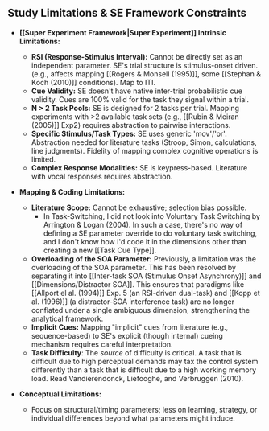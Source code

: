 ## Study Limitations & SE Framework Constraints

*   **[[Super Experiment Framework|Super Experiment]] Intrinsic Limitations:**
    *   **RSI (Response-Stimulus Interval):** Cannot be directly set as an independent parameter. SE's trial structure is stimulus-onset driven. (e.g., affects mapping [[Rogers & Monsell (1995)]], some [[Stephan & Koch (2010)]] conditions). Map to ITI.
    *   **Cue Validity:** SE doesn't have native inter-trial probabilistic cue validity. Cues are 100% valid for the task they signal within a trial. 
    *   **N > 2 Task Pools:** SE is designed for 2 tasks per trial. Mapping experiments with >2 available task sets (e.g., [[Rubin & Meiran (2005)]] Exp2) requires abstraction to pairwise interactions.
    *   **Specific Stimulus/Task Types:** SE uses generic 'mov'/'or'. Abstraction needed for literature tasks (Stroop, Simon, calculations, line judgments). Fidelity of mapping complex cognitive operations is limited.
    *   **Complex Response Modalities:** SE is keypress-based. Literature with vocal responses requires abstraction.

*   **Mapping & Coding Limitations:**
    *   **Literature Scope:** Cannot be exhaustive; selection bias possible.
	    * In Task-Switching, I did not look into Voluntary Task Switching by Arrington & Logan (2004). In such a case, there's no way of defining a SE parameter override to do voluntary task switching, and I don't know how I'd code it in the dimensions other than creating a new [[Task Cue Type]]. 
    *  **Overloading of the SOA Parameter:** Previously, a limitation was the overloading of the SOA parameter. This has been resolved by separating it into [[Inter-task SOA (Stimulus Onset Asynchrony)]] and [[Dimensions/Distractor SOA]]. This ensures that paradigms like [[Allport el al. (1994)]] Exp. 5 (an RSI-driven dual-task) and [[Kopp et al. (1996)]] (a distractor-SOA interference task) are no longer conflated under a single ambiguous dimension, strengthening the analytical framework.
    *   **Implicit Cues:** Mapping "implicit" cues from literature (e.g., sequence-based) to SE's explicit (though internal) cueing mechanism requires careful interpretation.
    * **Task Difficulty**: The _source_ of difficulty is critical. A task that is difficult due to high perceptual demands may tax the control system differently than a task that is difficult due to a high working memory load. Read Vandierendonck, Liefooghe, and Verbruggen (2010). 

*   **Conceptual Limitations:**
    *   Focus on structural/timing parameters; less on learning, strategy, or individual differences beyond what parameters might induce.